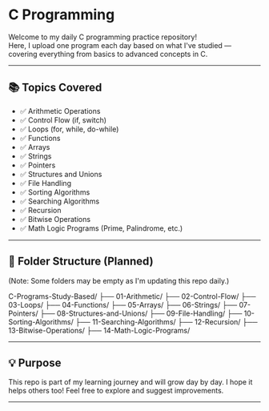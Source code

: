 # C Programming 
Welcome to my daily C programming practice repository!  
Here, I upload one program each day based on what I've studied — covering everything from basics to advanced concepts in C.

---

## 📚 Topics Covered

- ✅ Arithmetic Operations
- ✅ Control Flow (if, switch)
- ✅ Loops (for, while, do-while)
- ✅ Functions
- ✅ Arrays
- ✅ Strings
- ✅ Pointers
- ✅ Structures and Unions
- ✅ File Handling
- ✅ Sorting Algorithms
- ✅ Searching Algorithms
- ✅ Recursion
- ✅ Bitwise Operations
- ✅ Math Logic Programs (Prime, Palindrome, etc.)

---

## 📁 Folder Structure (Planned)

(Note: Some folders may be empty as I'm updating this repo daily.)

  C-Programs-Study-Based/
  ├── 01-Arithmetic/
  ├── 02-Control-Flow/
  ├── 03-Loops/
  ├── 04-Functions/
  ├── 05-Arrays/
  ├── 06-Strings/
  ├── 07-Pointers/
  ├── 08-Structures-and-Unions/
  ├── 09-File-Handling/
  ├── 10-Sorting-Algorithms/
  ├── 11-Searching-Algorithms/
  ├── 12-Recursion/
  ├── 13-Bitwise-Operations/
  ├── 14-Math-Logic-Programs/

---

## 💡 Purpose
This repo is part of my learning journey and will grow day by day.
I hope it helps others too! Feel free to explore and suggest improvements.

---




